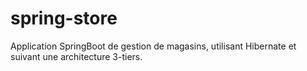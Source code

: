 # spring-store

Application SpringBoot de gestion de magasins, utilisant Hibernate et suivant une architecture 3-tiers.
